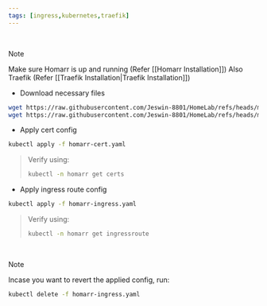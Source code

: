 ```yaml
---
tags: [ingress,kubernetes,traefik]
---
```


</br>

> [!note] 
> Make sure Homarr is up and running (Refer [[Homarr Installation]])
> Also Traefik (Refer [[Traefik Installation|Traefik Installation]])

- Download necessary files
```bash ln:False
wget https://raw.githubusercontent.com/Jeswin-8801/HomeLab/refs/heads/main/Homarr/homarr-cert.yaml
wget https://raw.githubusercontent.com/Jeswin-8801/HomeLab/refs/heads/main/Homarr/homarr-ingress.yaml
```

- Apply cert config
```bash ln:False
kubectl apply -f homarr-cert.yaml
```

> Verify using:
> ```bash ln:False
> kubectl -n homarr get certs
> ```

- Apply ingress route config
```bash ln:False
kubectl apply -f homarr-ingress.yaml
```

> Verify using:
> ```bash ln:False
> kubectl -n homarr get ingressroute
> ```

</br>

> [!note] 
> Incase you want to revert the applied config, run:
> ```bash ln:False
> kubectl delete -f homarr-ingress.yaml
> ```